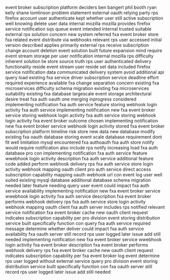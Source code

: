 event broker subscription platform deciders ben bangert phil booth ryan kelly shane tomlinson problem statement external oauth relying party rps firefox account user authenticate kept whether user still active subscription well knowing delete user data internal mozilla mozilla provides firefox service notification sqs queue event intended internal trusted suitable external rps solution concern new system referred fxa event broker store fxa related event distribute via webhooks relevant rps user accessed initial version described applies primarily external rps receive subscription change account deletion event solution built future expansion mind require event stream storage per user notification internal mozilla rps difficulty inherent solution lie store source truth rps user authenticated delivery functionality reside event stream user reside set data included firefox service notification data communicated delivery system avoid additional api query load existing fxa service driver subscription service deadline effort required experience available fxa change separation concern existing fxa microservices difficulty schema migration existing fxa microservices suitability existing fxa database largescale event storage architectural desire treat fxa auth oauth one merging inprogress considered implementing notification fxa auth service feature storing webhook login activity fxa auth service implementing notification new fxa event broker service storing webhook login activity fxa auth service storing webhook login activity fxa event broker outcome chosen implementing notification new fxa event broker service webhook login activity stored fxa event broker subscription platform timeline risk store new data new database modify existing fxa oauth database storing event scale database requirement dont fit well limitation mysql encountered fxa authoauth fxa auth store notify would require notification also include rps notify increasing load fxa auth database pro con implementing notification fxa auth service feature wwebhook login activity description fxa auth service additional feature code added perform webhook delivery rps fxa auth service store login activity webhook mapping oauth client pro auth service direct access subscription capability mapping oauth webhook url con event log user well suited existing mysql database additional database schema migration needed later feature needing query user event could impact fxa auth service availability implementing notification new fxa event broker service wwebhook login activity fxa auth service description fxa event broker performs webhook delivery rps fxa auth service store login activity webhook mapping oauth client fxa auth server includes rps notified relevant service notification fxa event broker cache new oauth client request indicates subscription capability per pro division event storing distribution service built specifically function con query fxa auth service required message determine whether deliver could impact fxa auth service availability fxa oauth server still record rps user logged later issue add still needed implementing notification new fxa event broker service wwebhook login activity fxa event broker description fxa event broker performs webhook delivery rps fxa event broker cache new oauth client request indicates subscription capability per fxa event broker log event determine rps user logged without external service query pro division event storing distribution service built specifically function con fxa oauth server still record rps user logged later issue add still needed